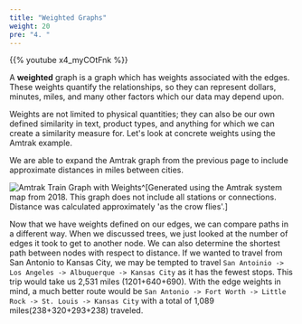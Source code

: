 ```yaml
---
title: "Weighted Graphs"
weight: 20
pre: "4. "
---
```

{{% youtube x4_myCOtFnk %}}

A **weighted** graph is a graph which has weights associated with the edges. These weights quantify the relationships, so they can represent dollars, minutes, miles, and many other factors which our data may depend upon. 

Weights are not limited to physical quantities; they can also be our own defined similarity in text, product types, and anything for which we can create a similarity measure for. Let's look at concrete weights using the Amtrak example.

We are able to expand the Amtrak graph from the previous page to include approximate distances in miles between cities. 

![Amtrak Train Graph with Weights](../../images/6/amtrak_dist.svg)^[Generated using the Amtrak system map from 2018. This graph does not include all stations or connections. Distance was calculated approximately 'as the crow flies'.]

Now that we have weights defined on our edges, we can compare paths in a different way. When we discussed trees, we just looked at the number of edges it took to get to another node. We can also determine the shortest path between nodes with respect to distance. If we wanted to travel from San Antonio to Kansas City, we may be tempted to travel `San Antoinio -> Los Angeles -> Albuquerque -> Kansas City` as it has the fewest stops. This trip would take us 2,531 miles (1201+640+690). With the edge weights in mind, a much better route would be `San Antonio -> Fort Worth -> Little Rock -> St. Louis -> Kansas City` with a total of 1,089 miles(238+320+293+238) traveled.
